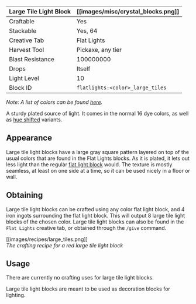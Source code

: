 | Large Tile Light Block | [[images/misc/crystal_blocks.png]] |
|------------------------|------------------------------------|
| Craftable              | Yes                                |
| Stackable              | Yes, 64                            |
| Creative Tab           | Flat Lights                        |
| Harvest Tool           | Pickaxe, any tier                  |
| Blast Resistance       | 100000000                          |
| Drops                  | Itself                             |
| Light Level            | 10                                 |
| Block ID               | `flatlights:<color>_large_tiles`   |

_Note: A list of colors can be found [here](Colors)._

A sturdy plated source of light. It comes in the normal 16 dye colors, as well as [hue shifted](Hue-Shifted-Blocks) variants.

## Appearance
Large tile light blocks have a large gray square pattern layered on top of the usual colors that are found in the Flat Lights blocks. As it is plated, it lets out less light than the regular [flat light block](Flat-Light-Block) would. The texture is mostly seamless, at least on one side at a time, so it can be used nicely in a floor or wall. 

## Obtaining
Large tile light blocks can be crafted using any color flat light block, and 4 iron ingots surrounding the flat light block. This will output 8 large tile light blocks of the chosen color. Large tile light blocks can also be found in the `Flat Lights` creative tab, or obtained through the `/give` command.

[[images/recipes/large_tiles.png]]  
*The crafting recipe for a red large tile light block*

## Usage
There are currently no crafting uses for large tile light blocks.

Large tile light blocks are meant to be used as decoration blocks for lighting.